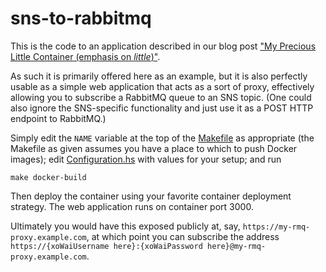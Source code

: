 # sns-to-rabbitmq

This is the code to an application described in our blog post 
["My Precious Little Container (emphasis on _little_)"](https://tech.xogrp.com/my-precious-little-container-emphasis-on-little-8a2b2077e35f).

As such it is primarily offered here as an example, but it is also perfectly usable as a simple web application that acts as a sort of
proxy, effectively allowing you to subscribe a RabbitMQ queue to an SNS topic. (One could also ignore the SNS-specific functionality and
just use it as a POST HTTP endpoint to RabbitMQ.)

Simply edit the `NAME` variable at the top of the [Makefile](Makefile) as appropriate (the Makefile as given assumes you have a place to which to push
Docker images); edit [Configuration.hs](http-to-rabbitmq/src/Configuration.hs) with values for your setup; and run

```
make docker-build
```

Then deploy the container using your favorite container deployment strategy. The web application runs on container port 3000.

Ultimately you would have this exposed publicly at, say, `https://my-rmq-proxy.example.com`, at which point you can subscribe the address
`https://{xoWaiUsername here}:{xoWaiPassword here}@my-rmq-proxy.example.com`.
